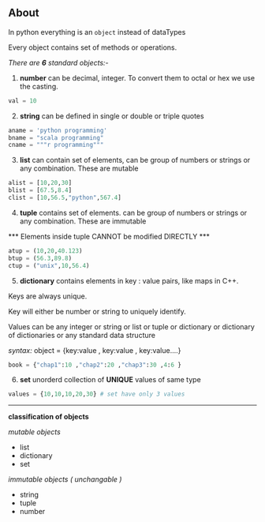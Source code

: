 ## About

In python everything is an `object` instead of dataTypes

Every object contains set of methods or operations.

_There are **6** standard objects:-_

1. **number** can be decimal, integer. To convert them to octal or hex we use the casting.
```python
val = 10
```

2. **string** can be defined in single or double or triple quotes
```python
aname = 'python programming'
bname = "scala programming"
cname = """r programming"""
```

3. **list** can contain set of elements, can be group of numbers or strings or any combination. These are mutable
```python
alist = [10,20,30]
blist = [67.5,8.4]
clist = [10,56.5,"python",567.4]
```

4. **tuple** contains set of elements. can be group of numbers or strings or any combination. These are immutable

*** Elements inside tuple CANNOT be modified DIRECTLY ***
```python
atup = (10,20,40.123)
btup = (56.3,89.8)
ctup = ("unix",10,56.4)
```

5. **dictionary** contains elements in key : value pairs, like maps in C++.

Keys are always unique.

Key will either be number or string to uniquely identify.

Values can be any integer or string or list or tuple or dictionary or dictionary of dictionaries or any standard data structure

_syntax:_ object = {key:value , key:value , key:value....}
```python
book = {"chap1":10 ,"chap2":20 ,"chap3":30 ,4:6 }
```

6. **set** unorderd collection of **UNIQUE** values of same type
```python
values = {10,10,10,20,30} # set have only 3 values
```

----
**classification of objects**

_mutable objects_
* list
* dictionary
* set

_immutable objects ( unchangable )_
* string
* tuple
* number
